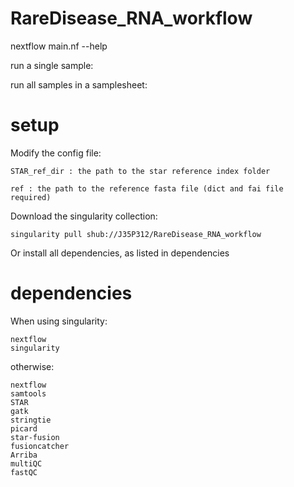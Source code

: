 # RareDisease_RNA_workflow

nextflow main.nf --help

run a single sample:



run all samples in a samplesheet:


# setup
Modify the config file:

	STAR_ref_dir : the path to the star reference index folder

	ref : the path to the reference fasta file (dict and fai file required)

Download the singularity collection:

	singularity pull shub://J35P312/RareDisease_RNA_workflow

Or install all dependencies, as listed in dependencies

# dependencies
When using singularity:

	nextflow
	singularity

otherwise:

	nextflow
	samtools
	STAR
	gatk
	stringtie
	picard
	star-fusion
	fusioncatcher
	Arriba	
	multiQC
	fastQC


